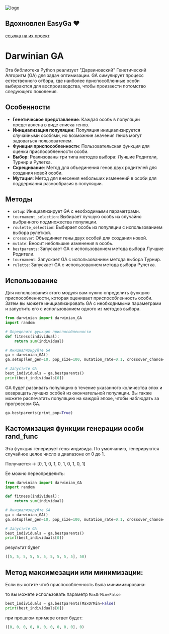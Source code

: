 ![logo](https://github.com/MrLiquidXd/Darwinian-GA/assets/161674051/0ed0b889-2553-43f9-8271-e38d9c89456a)
## Вдохновлен EasyGa ❤️ 
[ссылка на их проект](https://github.com/danielwilczak101/EasyGA?ysclid=lt6np341qo375655432)

# Darwinian GA

Эта библиотека Python реализует "Дарвиновский" Генетический Алгоритм (GA) для задач оптимизации. GA симулирует процесс естественного отбора, где наиболее приспособленные особи выбираются для воспроизводства, чтобы произвести потомство следующего поколения.

## Особенности

- **Генетическое представление**: Каждая особь в популяции представлена в виде списка генов.
- **Инициализация популяции**: Популяция инициализируется случайными особями, но возможние значения генов могут задоваться пользователем.
- **Функция приспособленности**: Пользовательская функция для оценки приспособленности особи.
- **Выбор**: Реализованы три типа методов выбора: Лучшие Родители, Турнир и Рулетка.
- **Скрещивание**: Метод для объединения генов двух родителей для создания новой особи.
- **Мутация**: Метод для внесения небольших изменений в особи для поддержания разнообразия в популяции.

## Методы

- `setup`: Инициализирует GA с необходимыми параметрами.
- `tournament_selection`: Выбирает лучшую особь из случайно выбранного подмножества популяции.
- `roulette_selection`: Выбирает особь из популяции с использованием выбора рулеткой.
- `crossover`: Объединяет гены двух особей для создания новой.
- `mutate`: Вносит небольшие изменения в особь.
- `bestparents`: Запускает GA с использованием метода выбора Лучшие Родители.
- `tournament`: Запускает GA с использованием метода выбора Турнир.
- `rulette`: Запускает GA с использованием метода выбора Рулетка.

## Использование

Для использования этого модуля вам нужно определить функцию приспособленности, которая оценивает приспособленность особи. Затем вы можете инициализировать GA с необходимыми параметрами и запустить его с использованием одного из методов выбора.


```python
from darwinian import darwinian_GA
import random

# Определите функцию приспособленности
def fitness(individual):
    return sum(individual)

# Инициализируйте GA
ga = darwinian_GA()
ga.setup(len_gen=10, pop_size=100, mutation_rate=0.1, crossover_chance=0.5, epochs=100, fitness_func=fitness)

# Запустите GA
best_individuals = ga.bestparents()
print(best_individuals[0])
```

GA будет развивать популяцию в течение указанного количества эпох и возвращать лучших особей из окончательной популяции. Вы также можете распечатать популяцию на каждой эпохе, чтобы наблюдать за прогрессом GA.

```python
ga.bestparents(print_pop=True)
```

## Кастомизация функции генерации особи rand_func

Эта функция генерирует гены индивида. По умолчанию, генерируются случайное целое число в диапазоне от 0 до 1.

Получается -> [0, 1, 0, 1, 0, 1, 0, 1, 0, 1]

Ее можно переопределить:

```python
from darwinian import darwinian_GA
import random

def fitness(individual):
    return sum(individual)

# Инициализируйте GA
ga = darwinian_GA()
ga.setup(len_gen=10, pop_size=100, mutation_rate=0.1, crossover_chance=0.5, epochs=100, fitness_func=fitness, rand_func= lambda: random.randint(0, 5))

# Запустите GA
best_individuals = ga.bestparents()
print(best_individuals[0])
```

результат будет

```python
([5, 5, 5, 5, 5, 5, 5, 5, 5, 5], 50)
```
## Метод максимезации или минимизации:

Если вы хотите чтоб приспособленность была минимизирована:

то вы можете использовать параметр `MaxOrMin=False`

```python
best_individuals = ga.bestparents(MaxOrMin=False)
print(best_individuals[0])
```

при прошлом примере ответ будет:

```python 
([0, 0, 0, 0, 0, 0, 0, 0, 0, 0], 0)
```
